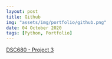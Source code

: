 ```yaml
---
layout: post
title: Github
img: "assets/img/portfolio/github.png"
date: 04 October 2020
tags: [Python, Portfolio]
---
```


[DSC680 - Project 3](https://github.com/knmoses/DSC680-Project3)
